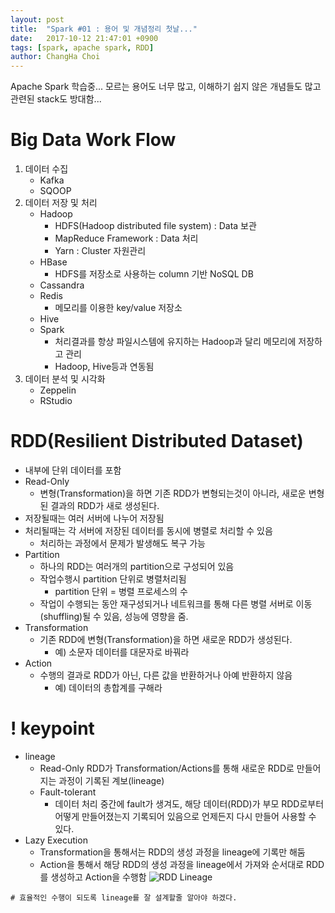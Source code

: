 ```yaml
---
layout: post
title:  "Spark #01 : 용어 및 개념정리 첫날..."
date:   2017-10-12 21:47:01 +0900
tags: [spark, apache spark, RDD]
author: ChangHa Choi
---
```

Apache Spark 학습중... 모르는 용어도 너무 많고, 이해하기 쉽지 않은 개념들도 많고 관련된 stack도 방대함... 

# Big Data Work Flow
1. 데이터 수집
    * Kafka
    * SQOOP
1. 데이터 저장 및 처리
    * Hadoop
        * HDFS(Hadoop distributed file system) : Data 보관
        * MapReduce Framework : Data 처리
        * Yarn : Cluster 자원관리
    * HBase
        * HDFS를 저장소로 사용하는 column 기반 NoSQL DB
    * Cassandra
    * Redis
        * 메모리를 이용한 key/value 저장소
    * Hive
    * Spark
        * 처리결과를 항상 파일시스템에 유지하는 Hadoop과 달리 메모리에 저장하고 관리
        * Hadoop, Hive등과 연동됨
1. 데이터 분석 및 시각화
    * Zeppelin
    * RStudio
   
   
# RDD(Resilient Distributed Dataset)
* 내부에 단위 데이터를 포함
* Read-Only
    * 변형(Transformation)을 하면 기존 RDD가 변형되는것이 아니라, 새로운 변형된 결과의 RDD가 새로 생성된다.
* 저장될때는 여러 서버에 나누어 저장됨
* 처리될때는 각 서버에 저장된 데이터를 동시에 병렬로 처리할 수 있음
    * 처리하는 과정에서 문제가 발생해도 복구 가능
* Partition
    * 하나의 RDD는 여러개의 partition으로 구성되어 있음
    * 작업수행시 partition 단위로 병렬처리됨
        * partition 단위 = 병렬 프로세스의 수
    * 작업이 수행되는 동안 재구성되거나 네트워크를 통해 다른 병렬 서버로 이동(shuffling)될 수 있음, 성능에 영향을 줌.
* Transformation
    * 기존 RDD에 변형(Transformation)을 하면 새로운 RDD가 생성된다.
        * 예) 소문자 데이터를 대문자로 바꿔라
* Action
    * 수행의 결과로 RDD가 아닌, 다른 값을 반환하거나 아예 반환하지 않음
        * 예) 데이터의 총합계를 구해라
        
        
# ! keypoint
* lineage
    * Read-Only RDD가 Transformation/Actions를 통해 새로운 RDD로 만들어지는 과정이 기록된 계보(lineage)
    * Fault-tolerant
        * 데이터 처리 중간에 fault가 생겨도, 해당 데이터(RDD)가 부모 RDD로부터 어떻게 만들어졌는지 기록되어 있음으로 언제든지 다시 만들어 사용할 수 있다.
* Lazy Execution
    * Transformation을 통해서는 RDD의 생성 과정을 lineage에 기록만 해둠
    * Action을 통해서 해당 RDD의 생성 과정을 lineage에서 가져와 순서대로 RDD를 생성하고 Action을 수행함
![RDD Lineage](https://alklid.github.io/dlog/assets/img/2017-10-12-spark-01_apache-storm-vs-spark-streaming-two-stream-processing-platforms-compared-36-638.jpg)


```
# 효율적인 수행이 되도록 lineage를 잘 설계할줄 알아야 하겠다.
```     
    
